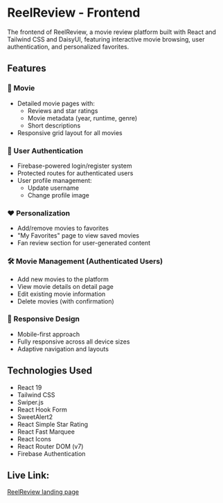 # ReelReview - Frontend



The frontend of ReelReview, a movie review platform built with React and Tailwind CSS and DaisyUI, featuring interactive movie browsing, user authentication, and personalized favorites.

## Features

### 🎥 Movie 
- Detailed movie pages with:
  - Reviews and star ratings
  - Movie metadata (year, runtime, genre)
  - Short descriptions
- Responsive grid layout for all movies

### 🔐 User Authentication
- Firebase-powered login/register system
- Protected routes for authenticated users
- User profile management:
  - Update username
  - Change profile image

### ❤️ Personalization
- Add/remove movies to favorites
- "My Favorites" page to view saved movies
- Fan review section for user-generated content

### 🛠️ Movie Management (Authenticated Users)
- Add new movies to the platform
- View movie details on detail page
- Edit existing movie information
- Delete movies (with confirmation)

### 📱 Responsive Design
- Mobile-first approach
- Fully responsive across all device sizes
- Adaptive navigation and layouts

## Technologies Used

- React 19
- Tailwind CSS
- Swiper.js
- React Hook Form
- SweetAlert2
- React Simple Star Rating
- React Fast Marquee
- React Icons
- React Router DOM (v7)
- Firebase Authentication


## Live Link:
[ReelReview landing page](https://assignment-10-36d80.web.app/)

